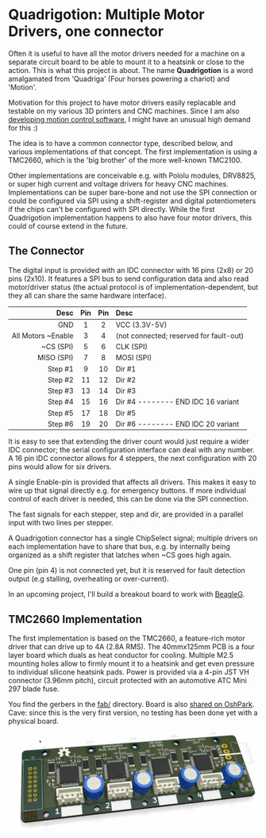 Quadrigotion: Multiple Motor Drivers, one connector
============================================================

Often it is useful to have all the motor drivers needed for a machine
on a separate circuit board to be able to mount it to a heatsink or close
to the action. This is what this project is about.
The name **Quadrigotion** is a word amalgamated from 'Quadriga' (Four
horses powering a chariot) and 'Motion'.

Motivation for this project to have motor drivers easily replacable and
testable on my various 3D printers and CNC machines. Since I am also
[developing motion control software][BeagleG], I might have an unusual
high demand for this :)

The idea is to have a common connector type, described below, and various
implementations of that concept. The first implementation is using a TMC2660,
which is the 'big brother' of the more well-known TMC2100.

Other implementations are conceivable e.g. with Pololu modules, DRV8825, or
super high current and voltage drivers for heavy CNC machines.
Implementations can be super bare-bone and not use the SPI connection or
could be configured via SPI using a shift-register and digital potentiometers
if the chips can't be configured with SPI directly.
While the first Quadrigotion implementation happens to also have four motor
drivers, this could of course extend in the future.

The Connector
--------------

The digital input is provided with an IDC connector with 16 pins (2x8) or
20 pins (2x10).
It features a SPI bus to send configuration data and also read motor/driver
status (the actual protocol is of implementation-dependent, but they all can
share the same hardware interface).


| Desc               | Pin | Pin | Desc
|-------------------:|:---:|:---:|:-----------------------------
|               GND  |   1 |   2 | VCC (3.3V-5V)
| All Motors ~Enable |   3 |   4 | (not connected; reserved for fault-out)
|          ~CS (SPI) |   5 |   6 | CLK (SPI)
|         MISO (SPI) |   7 |   8 | MOSI (SPI)
|            Step #1 |   9 |  10 | Dir #1
|            Step #2 |  11 |  12 | Dir #2
|            Step #3 |  13 |  14 | Dir #3
|            Step #4 |  15 |  16 | Dir #4 -------- END IDC 16 variant
|            Step #5 |  17 |  18 | Dir #5
|            Step #6 |  19 |  20 | Dir #6 -------- END IDC 20 variant

It is easy to see that extending the driver count would just require a wider
IDC connector; the serial configuration interface can deal with any
number. A 16 pin IDC connector allows for 4 steppers, the next configuration
with 20 pins would allow for six drivers.

A single Enable-pin is provided that affects all drivers. This makes it easy
to wire up that signal directly e.g. for emergency buttons.
If more individual control of each driver is needed, this can be done via
the SPI connection.

The fast signals for each stepper, step and dir, are provided in
a parallel input with two lines per stepper.

A Quadrigotion connector has a single ChipSelect signal; multiple drivers
on each implementation have to share that bus, e.g. by internally being
organized as a shift register that latches when ~CS goes high again.

One pin (pin 4) is not connected yet, but it is reserved for fault detection
output (e.g stalling, overheating or over-current).

In an upcoming project, I'll build a breakout board to work with [BeagleG].

TMC2660 Implementation
----------------------

The first implementation is based on the TMC2660, a feature-rich motor driver
that can drive up to 4A (2.8A RMS). The 40mmx125mm PCB is a four layer board
which duals as heat conductor for cooling. Multiple M2.5 mounting holes allow
to firmly mount it to a heatsink and get even pressure to individual silicone
heatsink pads.
Power is provided via a 4-pin JST VH connector (3.96mm pitch),
circuit protected with an automotive ATC Mini 297 blade fuse.

You find the gerbers in the [fab/](./fab) directory. Board is also
[shared on OshPark]. Cave: since this is the very first version, no
testing has been done yet with a physical board.

![](./img/tmc2660-quad-render.jpg)


[BeagleG]: https://github.com/hzeller/beagleg
[shared on OshPark]: https://oshpark.com/shared_projects/xNwVwjlP
